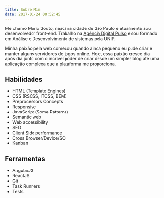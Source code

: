 ```yaml
---
title: Sobre Mim
date: 2017-01-24 00:52:45
---
```

Me chamo Mário Souto, nasci na cidade de São Paulo e atualmente sou desenvolvedor front-end. Trabalho na [Agência Digital Pulso](http://www.agenciapulso.com.br/) e sou formado em Análise e Desenvolvimento de sistemas pela UNIP.

Minha paixão pela web começou quando ainda pequeno eu pude criar e manter alguns servidores de jogos online. Hoje, essa paixão cresce dia após dia junto com o incrível poder de criar desde um simples blog até uma aplicação complexa que a plataforma me proporciona.

## Habilidades

* HTML (Template Engines)
* CSS (RSCSS, ITCSS, BEM)
* Preprocessors Concepts
* Responsive
* JavaScript (Some Patterns)
* Semantic web
* Web accessibility
* SEO
* Client Side performance
* Cross Browser/Device/SO
* Kanban

## Ferramentas

* AngularJS
* ReactJS
* Git
* Task Runners
* Tests
 
